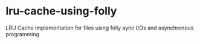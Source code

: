 # lru-cache-using-folly
LRU Cache implementation for files using folly aync I/Os and asynchronous programming
